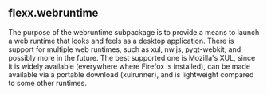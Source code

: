 flexx.webruntime
----------------

The purpose of the webruntime subpackage is to provide a means to launch
a web runtime that looks and feels as a desktop application. There is
support for multiple web runtimes, such as xul, nw.js, pyqt-webkit, and
possibly more in the future. The best supported one is Mozilla's XUL,
since it is widely available (everywhere where Firefox is installed),
can be made available via a portable download (xulrunner), and is
lightweight compared to some other runtimes.
